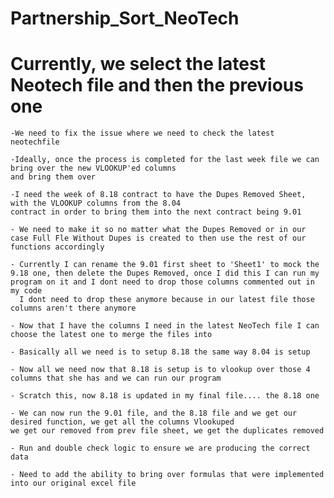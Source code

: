# Partnership_Sort_NeoTech


# Currently, we select the latest Neotech file and then the previous one 

    -We need to fix the issue where we need to check the latest neotechfile 
    
    -Ideally, once the process is completed for the last week file we can bring over the new VLOOKUP'ed columns 
    and bring them over
    
    -I need the week of 8.18 contract to have the Dupes Removed Sheet, with the VLOOKUP columns from the 8.04 
    contract in order to bring them into the next contract being 9.01

    - We need to make it so no matter what the Dupes Removed or in our case Full Fle Without Dupes is created to then use the rest of our functions accordingly
    
    - Currently I can rename the 9.01 first sheet to 'Sheet1' to mock the 9.18 one, then delete the Dupes Removed, once I did this I can run my program on it and I dont need to drop those columns commented out in my code 
      I dont need to drop these anymore because in our latest file those columns aren't there anymore 

    - Now that I have the columns I need in the latest NeoTech file I can choose the latest one to merge the files into

    - Basically all we need is to setup 8.18 the same way 8.04 is setup 

    - Now all we need now that 8.18 is setup is to vlookup over those 4 columns that she has and we can run our program 

    - Scratch this, now 8.18 is updated in my final file.... the 8.18 one

    - We can now run the 9.01 file, and the 8.18 file and we get our desired function, we get all the columns Vlookuped 
    we get our removed from prev file sheet, we get the duplicates removed 

    - Run and double check logic to ensure we are producing the correct data 

    - Need to add the ability to bring over formulas that were implemented into our original excel file 
